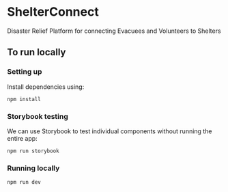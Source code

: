 # ShelterConnect

Disaster Relief Platform for connecting Evacuees and Volunteers to Shelters

## To run locally

### Setting up

Install dependencies using:

```
npm install
```

### Storybook testing

We can use Storybook to test individual components without running the entire app:

```
npm run storybook
```

### Running locally

```
npm run dev
```
